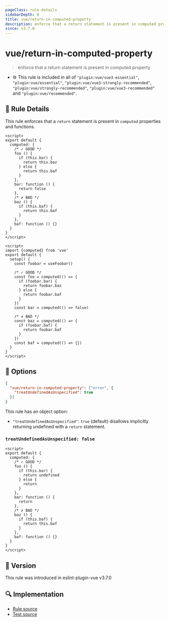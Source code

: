 ```yaml
---
pageClass: rule-details
sidebarDepth: 0
title: vue/return-in-computed-property
description: enforce that a return statement is present in computed property
since: v3.7.0
---
```


# vue/return-in-computed-property

> enforce that a return statement is present in computed property

- :gear: This rule is included in all of `"plugin:vue/vue3-essential"`, `"plugin:vue/essential"`, `"plugin:vue/vue3-strongly-recommended"`, `"plugin:vue/strongly-recommended"`, `"plugin:vue/vue3-recommended"` and `"plugin:vue/recommended"`.

## :book: Rule Details

This rule enforces that a `return` statement is present in `computed` properties and functions.

<eslint-code-block :rules="{'vue/return-in-computed-property': ['error']}">

```vue
<script>
export default {
  computed: {
    /* ✓ GOOD */
    foo () {
      if (this.bar) {
        return this.baz
      } else {
        return this.baf
      }
    },
    bar: function () {
      return false
    },
    /* ✗ BAD */
    baz () {
      if (this.baf) {
        return this.baf
      }
    },
    baf: function () {}
  }
}
</script>
```

</eslint-code-block>

<eslint-code-block :rules="{'vue/return-in-computed-property': ['error']}">

```vue
<script>
import {computed} from 'vue'
export default {
  setup() {
    const foobar = useFoobar()

    /* ✓ GOOD */
    const foo = computed(() => {
      if (foobar.bar) {
        return foobar.baz
      } else {
        return foobar.baf
      }
    })
    const bar = computed(() => false)

    /* ✗ BAD */
    const baz = computed(() => {
      if (foobar.baf) {
        return foobar.baf
      }
    })
    const baf = computed(() => {})
  }
}
</script>
```

</eslint-code-block>

## :wrench: Options

```json
{
  "vue/return-in-computed-property": ["error", {
    "treatUndefinedAsUnspecified": true
  }]
}
```

This rule has an object option:

- `"treatUndefinedAsUnspecified"`: `true` (default) disallows implicitly returning undefined with a `return` statement.

### `treatUndefinedAsUnspecified: false`

<eslint-code-block :rules="{'vue/return-in-computed-property': ['error', { treatUndefinedAsUnspecified: false }]}">

```vue
<script>
export default {
  computed: {
    /* ✓ GOOD */
    foo () {
      if (this.bar) {
        return undefined
      } else {
        return
      }
    },
    bar: function () {
      return
    },
    /* ✗ BAD */
    baz () {
      if (this.baf) {
        return this.baf
      }
    },
    baf: function () {}
  }
}
</script>
```

</eslint-code-block>

## :rocket: Version

This rule was introduced in eslint-plugin-vue v3.7.0

## :mag: Implementation

- [Rule source](https://github.com/vuejs/eslint-plugin-vue/blob/master/lib/rules/return-in-computed-property.js)
- [Test source](https://github.com/vuejs/eslint-plugin-vue/blob/master/tests/lib/rules/return-in-computed-property.js)
